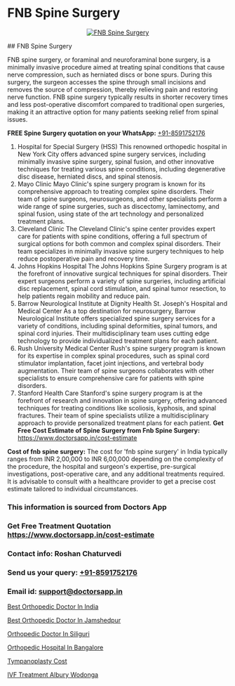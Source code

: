 # FNB Spine Surgery

<p align="center">
  <a href="null">
    <img src="null" alt="FNB Spine Surgery">
  </a>
</p>
## FNB Spine Surgery

FNB spine surgery, or foraminal and neuroforaminal bone surgery, is a minimally invasive procedure aimed at treating spinal conditions that cause nerve compression, such as herniated discs or bone spurs. During this surgery, the surgeon accesses the spine through small incisions and removes the source of compression, thereby relieving pain and restoring nerve function. FNB spine surgery typically results in shorter recovery times and less post-operative discomfort compared to traditional open surgeries, making it an attractive option for many patients seeking relief from spinal issues.

**FREE Spine Surgery quotation on your WhatsApp:**  [+91-8591752176](https://api.whatsapp.com/send?phone=8591752176)

1) Hospital for Special Surgery (HSS)   This renowned orthopedic hospital in New York City offers advanced spine surgery services, including minimally invasive spine surgery, spinal fusion, and other innovative techniques for treating various spine conditions, including degenerative disc disease, herniated discs, and spinal stenosis.
2) Mayo Clinic   Mayo Clinic's spine surgery program is known for its comprehensive approach to treating complex spine disorders. Their team of spine surgeons, neurosurgeons, and other specialists perform a wide range of spine surgeries, such as discectomy, laminectomy, and spinal fusion, using state of the art technology and personalized treatment plans.
3) Cleveland Clinic   The Cleveland Clinic's spine center provides expert care for patients with spine conditions, offering a full spectrum of surgical options for both common and complex spinal disorders. Their team specializes in minimally invasive spine surgery techniques to help reduce postoperative pain and recovery time.
4) Johns Hopkins Hospital   The Johns Hopkins Spine Surgery program is at the forefront of innovative surgical techniques for spinal disorders. Their expert surgeons perform a variety of spine surgeries, including artificial disc replacement, spinal cord stimulation, and spinal tumor resection, to help patients regain mobility and reduce pain.
5) Barrow Neurological Institute at Dignity Health St. Joseph's Hospital and Medical Center   As a top destination for neurosurgery, Barrow Neurological Institute offers specialized spine surgery services for a variety of conditions, including spinal deformities, spinal tumors, and spinal cord injuries. Their multidisciplinary team uses cutting edge technology to provide individualized treatment plans for each patient.
6) Rush University Medical Center   Rush's spine surgery program is known for its expertise in complex spinal procedures, such as spinal cord stimulator implantation, facet joint injections, and vertebral body augmentation. Their team of spine surgeons collaborates with other specialists to ensure comprehensive care for patients with spine disorders.
7) Stanford Health Care   Stanford's spine surgery program is at the forefront of research and innovation in spine surgery, offering advanced techniques for treating conditions like scoliosis, kyphosis, and spinal fractures. Their team of spine specialists utilize a multidisciplinary approach to provide personalized treatment plans for each patient.
**Get Free Cost Estimate of Spine Surgery from Fnb Spine Surgery:** https://www.doctorsapp.in/cost-estimate

**Cost of fnb spine surgery:**
The cost for 'fnb spine surgery' in India typically ranges from INR 2,00,000 to INR 6,00,000 depending on the complexity of the procedure, the hospital and surgeon's expertise, pre-surgical investigations, post-operative care, and any additional treatments required. It is advisable to consult with a healthcare provider to get a precise cost estimate tailored to individual circumstances.

### This information is sourced from Doctors App 
### Get Free Treatment Quotation https://www.doctorsapp.in/cost-estimate
### Contact info: Roshan Chaturvedi 
### Send us your query: [+91-8591752176](https://api.whatsapp.com/send?phone=8591752176) 
### Email id: support@doctorsapp.in

[Best Orthopedic Doctor In India](https://www.linkedin.com/pulse/best-orthopedic-doctor-india-doctorsapp-dhaka-bdy2e?trackingId=N9FFyh7ePA%2Bs6yMpiheOPg%3D%3D&lipi=urn%3Ali%3Apage%3Ad_flagship3_company_admin%3Bo%2BosOGJBSO63YocmsfjAZA%3D%3D)

[Best Orthopedic Doctor In Jamshedpur](https://www.linkedin.com/pulse/best-orthopedic-doctor-jamshedpur-doctorsapp-chittagong-p10re?trackingId=5WZ7tEx9f0iVijXntCTaUw%3D%3D&lipi=urn%3Ali%3Apage%3Ad_flagship3_company_admin%3BUjs5mcUZR9ewYOKOFkpg2w%3D%3D)

[Orthopedic Doctor In Siliguri](https://medium.com/@vimalrana22/orthopedic-doctor-in-siliguri-944db1fb89cc)

[Orthopedic Hospital In Bangalore](https://medium.com/@vimalrana22/orthopedic-hospital-in-bangalore-ba14bbeeed06)

[Tympanoplasty Cost](https://doctors-apps.github.io/doctorsapp/tympanoplasty-cost)

[IVF Treatment Albury Wodonga](https://doctors-apps.github.io/doctorsapp/ivf-treatment-albury-wodonga)

